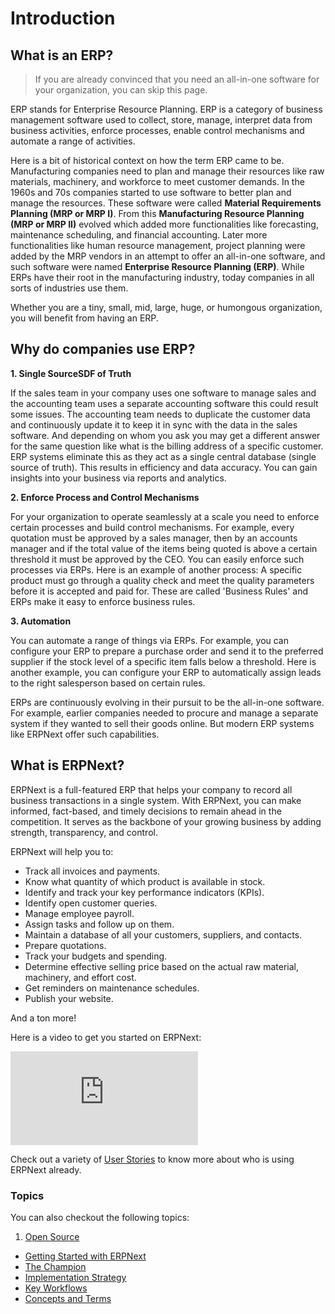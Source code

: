 <!-- add-breadcrumbs -->
# Introduction

## What is an ERP?

> If you are already convinced that you need an all-in-one software for your organization, you can skip this page.

ERP stands for Enterprise Resource Planning. ERP is a category of business management software used to collect, store, manage, interpret data from business activities, enforce processes, enable control mechanisms and automate a range of activities.

Here is a bit of historical context on how the term ERP came to be. Manufacturing companies need to plan and manage their resources like raw materials, machinery, and workforce to meet customer demands. In the 1960s and 70s companies started to use software to better plan and manage the resources. These software were called **Material Requirements Planning (MRP or MRP I)**. From this **Manufacturing Resource Planning (MRP or MRP II)** evolved which added more functionalities like forecasting, maintenance scheduling, and financial accounting. Later more functionalities like human resource management, project planning were added by the MRP vendors in an attempt to offer an all-in-one software, and such software were named **Enterprise Resource Planning (ERP)**. While ERPs have their root in the manufacturing industry, today companies in all sorts of industries use them.

Whether you are a tiny, small, mid, large, huge, or humongous organization, you will benefit from having an ERP.

## Why do companies use ERP?

**1. Single SourceSDF of Truth**

If the sales team in your company uses one software to manage sales and the accounting team uses a separate accounting software this could result some issues. The accounting team needs to duplicate the customer data and continuously update it to keep it in sync with the data in the sales software. And depending on whom you ask you may get a different answer for the same question like what is the billing address of a specific customer. ERP systems eliminate this as they act as a single central database (single source of truth). This results in efficiency and data accuracy. You can gain insights into your business via reports and analytics.

**2. Enforce Process and Control Mechanisms**

For your organization to operate seamlessly at a scale you need to enforce certain processes and build control mechanisms. For example, every quotation must be approved by a sales manager, then by an accounts manager and if the total value of the items being quoted is above a certain threshold it must be approved by the CEO. You can easily enforce such processes via ERPs. Here is an example of another process: A specific product must go through a quality check and meet the quality parameters before it is accepted and paid for. These are called 'Business Rules' and ERPs make it easy to enforce business rules.

**3. Automation**

You can automate a range of things via ERPs. For example, you can configure your ERP to prepare a purchase order and send it to the preferred supplier if the stock level of a specific item falls below a threshold. Here is another example, you can configure your ERP to automatically assign leads to the right salesperson based on certain rules.

ERPs are continuously evolving in their pursuit to be the all-in-one software. For example, earlier companies needed to procure and manage a separate system if they wanted to sell their goods online. But modern ERP systems like ERPNext offer such capabilities.

## What is ERPNext?

ERPNext is a full-featured ERP that helps your company to record all business transactions in a single system. With ERPNext, you can make informed, fact-based, and timely decisions to remain ahead in the competition. It serves as the backbone of your growing business by adding strength, transparency, and control.

ERPNext will help you to:

- Track all invoices and payments.
- Know what quantity of which product is available in stock.
- Identify and track your key performance indicators (KPIs).
- Identify open customer queries.
- Manage employee payroll.
- Assign tasks and follow up on them.
- Maintain a database of all your customers, suppliers, and contacts.
- Prepare quotations.
- Track your budgets and spending.
- Determine effective selling price based on the actual raw material, machinery, and effort cost.
- Get reminders on maintenance schedules.
- Publish your website.

And a ton more!

Here is a video to get you started on ERPNext:

<div>
  <div class='embed-container'>
    <iframe src='https://www.youtube.com/embed/j60xyNFqX_A' frameborder='0' allowfullscreen>
    </iframe>
  </div>
</div>

Check out a variety of [User Stories](https://erpnext.org/stories) to know more about who is using ERPNext already.


### Topics
You can also checkout the following topics:

1. [Open Source](/docs/user/manual/en/introduction/open-source)
- [Getting Started with ERPNext](/docs/user/manual/en/introduction/getting-started-with-erpnext)
- [The Champion](/docs/user/manual/en/introduction/the-champion)
- [Implementation Strategy](/docs/user/manual/en/introduction/implementation-strategy)
- [Key Workflows](/docs/user/manual/en/introduction/key-workflows)
- [Concepts and Terms](/docs/user/manual/en/introduction/concepts-and-terms)
